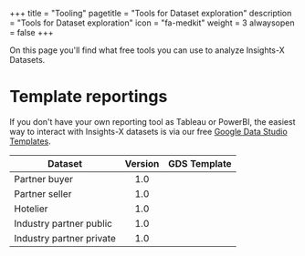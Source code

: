 +++
title = "Tooling"
pagetitle = "Tools for Dataset exploration"
description = "Tools for Dataset exploration"
icon = "fa-medkit"
weight = 3
alwaysopen = false
+++

On this page you'll find what free tools you can use to analyze Insights-X Datasets.


# Template reportings

If you don't have your own reporting tool as Tableau or PowerBI, the easiest way to interact with Insights-X datasets is via our free [Google Data Studio Templates](https://datastudio.google.com/u/0/navigation/reporting). 


| Dataset          | Version          | GDS Template  |
| -------------    |:----------------:| -----------:  |
| Partner buyer    | 1.0              |               |
| Partner seller   | 1.0              |               |
| Hotelier         | 1.0              |               |
| Industry partner public | 1.0       |               |
| Industry partner private | 1.0      |               |

